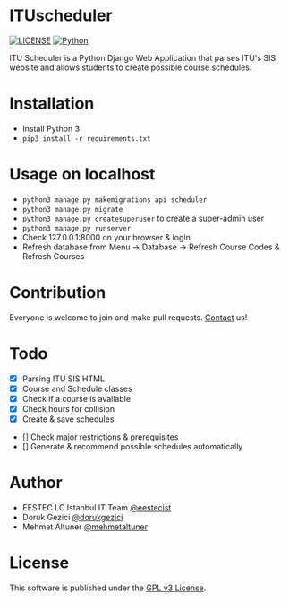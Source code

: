# ITUscheduler
[![LICENSE](https://img.shields.io/badge/license-GPLv3-blue.svg)](LICENSE) [![Python](https://img.shields.io/badge/language-python3-blue.svg)](#)

ITU Scheduler is a Python Django Web Application that parses ITU's SIS website and allows students to create possible course schedules.

# Installation
- Install Python 3
- `pip3 install -r requirements.txt`

# Usage on localhost
- `python3 manage.py makemigrations api scheduler`
- `python3 manage.py migrate`
- `python3 manage.py createsuperuser` to create a super-admin user
- `python3 manage.py runserver`
- Check 127.0.0.1:8000 on your browser & login
- Refresh database from Menu -> Database -> Refresh Course Codes & Refresh Courses

# Contribution
Everyone is welcome to join and make pull requests. [Contact](http://ituscheduler.com/contact) us!

# Todo
- [x] Parsing ITU SIS HTML
- [x] Course and Schedule classes
- [x] Check if a course is available
- [x] Check hours for collision
- [x] Create & save schedules
- [] Check major restrictions & prerequisites
- [] Generate & recommend possible schedules automatically

# Author
- EESTEC LC Istanbul IT Team [@eestecist](https://github.com/EESTECist)
- Doruk Gezici [@dorukgezici](https://github.com/dorukgezici)
- Mehmet Altuner [@mehmetaltuner](https://github.com/mehmetaltuner)

# License
This software is published under the [GPL v3 License](LICENSE).
